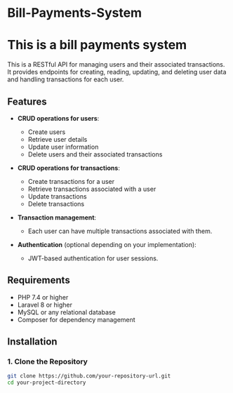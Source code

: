 # Bill-Payments-System
This is a bill payments system
=======
This is a RESTful API for managing users and their associated transactions. It provides endpoints for creating, reading, updating, and deleting user data and handling transactions for each user.

## Features

- **CRUD operations for users**:
  - Create users
  - Retrieve user details
  - Update user information
  - Delete users and their associated transactions

- **CRUD operations for transactions**:
  - Create transactions for a user
  - Retrieve transactions associated with a user
  - Update transactions
  - Delete transactions

- **Transaction management**:
  - Each user can have multiple transactions associated with them.

- **Authentication** (optional depending on your implementation):
  - JWT-based authentication for user sessions.

## Requirements

- PHP 7.4 or higher
- Laravel 8 or higher
- MySQL or any relational database
- Composer for dependency management

## Installation

### 1. Clone the Repository
```bash
git clone https://github.com/your-repository-url.git
cd your-project-directory
